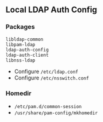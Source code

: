 ## Local LDAP Auth Config


### Packages

```
libldap-common
libpam-ldap
ldap-auth-config
ldap-auth-client
libnss-ldap
```

- Configure `/etc/ldap.conf`
- Configure `/etc/nsswitch.conf`


### Homedir

- `/etc/pam.d/common-session`
- `/usr/share/pam-config/mkhomedir`
